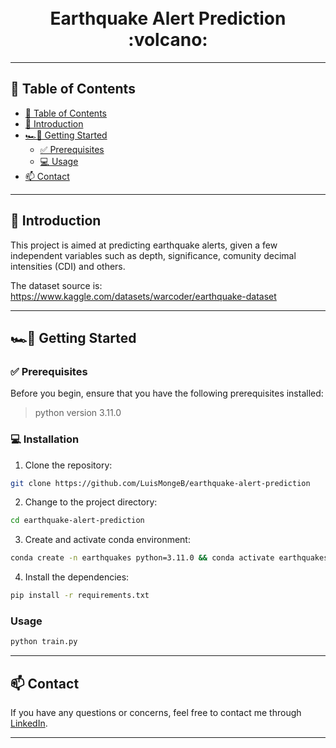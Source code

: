 
<div align="center">
<h1 align="center">
<br>
Earthquake Alert Prediction :volcano:
</h1>
</div>


---
## 📍 Table of Contents
- [📍 Table of Contents](#-table-of-contents)
- [👋 Introduction](#-introduction)
- [🏎💨 Getting Started](#-getting-started)
  - [✅ Prerequisites](#-prerequisites)
  - [💻 Usage](#-usage)
- [📫 Contact](#-contact)

---

## 👋 Introduction

This project is aimed at predicting earthquake alerts, given a few independent variables such as depth, significance, comunity decimal intensities (CDI) and others.

The dataset source is: https://www.kaggle.com/datasets/warcoder/earthquake-dataset

---

## 🏎💨 Getting Started

### ✅ Prerequisites

Before you begin, ensure that you have the following prerequisites installed:
> python version 3.11.0

### 💻 Installation

1. Clone the repository:
```sh
git clone https://github.com/LuisMongeB/earthquake-alert-prediction
```

2. Change to the project directory:
```sh
cd earthquake-alert-prediction
```

3. Create and activate conda environment:
```sh
conda create -n earthquakes python=3.11.0 && conda activate earthquakes
```

4. Install the dependencies:
```sh
pip install -r requirements.txt
```

### Usage

```sh
python train.py
```

<hr />


## 📫 Contact

If you have any questions or concerns, feel free to contact me through [LinkedIn](https://www.linkedin.com/in/luis-diego-monge-bolanos/).

---
